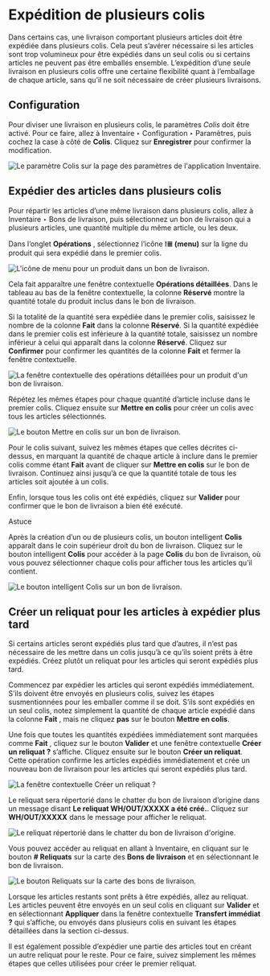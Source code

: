 # Expédition de plusieurs colis

Dans certains cas, une livraison comportant plusieurs articles doit être
expédiée dans plusieurs colis. Cela peut s’avérer nécessaire si les articles
sont trop volumineux pour être expédiés dans un seul colis ou si certains
articles ne peuvent pas être emballés ensemble. L’expédition d’une seule
livraison en plusieurs colis offre une certaine flexibilité quant à
l’emballage de chaque article, sans qu’il ne soit nécessaire de créer
plusieurs livraisons.

## Configuration

Pour diviser une livraison en plusieurs colis, le paramètres _Colis_ doit être
activé. Pour ce faire, allez à Inventaire ‣ Configuration ‣ Paramètres, puis
cochez la case à côté de **Colis**. Cliquez sur **Enregistrer** pour confirmer
la modification.

![Le paramètre Colis sur la page des paramètres de l'application
Inventaire.](../../../../../_images/packages-setting.png)

## Expédier des articles dans plusieurs colis

Pour répartir les articles d’une même livraison dans plusieurs colis, allez à
Inventaire ‣ Bons de livraison, puis sélectionnez un bon de livraison qui a
plusieurs articles, une quantité multiple du même article, ou les deux.

Dans l’onglet **Opérations** , sélectionnez l’icône **⁞≣ (menu)** sur la ligne
du produit qui sera expédié dans le premier colis.

![L'icône de menu pour un produit dans un bon de
livraison.](../../../../../_images/product-menu-icon.png)

Cela fait apparaître une fenêtre contextuelle **Opérations détaillées**. Dans
le tableau au bas de la fenêtre contextuelle, la colonne **Réservé** montre la
quantité totale du produit inclus dans le bon de livraison.

Si la totalité de la quantité sera expédiée dans le premier colis, saisissez
le nombre de la colonne **Fait** dans la colonne **Réservé**. Si la quantité
expédiée dans le premier colis est inférieure à la quantité totale, saisissez
un nombre inférieur à celui qui apparaît dans la colonne **Réservé**. Cliquez
sur **Confirmer** pour confirmer les quantités de la colonne **Fait** et
fermer la fenêtre contextuelle.

![La fenêtre contextuelle des opérations détaillées pour un produit d'un bon
de livraison.](../../../../../_images/detailed-operations2.png)

Répétez les mêmes étapes pour chaque quantité d’article incluse dans le
premier colis. Cliquez ensuite sur **Mettre en colis** pour créer un colis
avec tous les articles sélectionnés.

![Le bouton Mettre en colis sur un bon de
livraison.](../../../../../_images/put-in-pack1.png)

Pour le colis suivant, suivez les mêmes étapes que celles décrites ci-dessus,
en marquant la quantité de chaque article à inclure dans le premier colis
comme étant **Fait** avant de cliquer sur **Mettre en colis** sur le bon de
livraison. Continuez ainsi jusqu’à ce que la quantité totale de tous les
articles soit ajoutée à un colis.

Enfin, lorsque tous les colis ont été expédiés, cliquez sur **Valider** pour
confirmer que le bon de livraison a bien été exécuté.

<div class="alert alert-info">
<p class="alert-title">
Astuce</p><p>Après la création d’un ou de plusieurs colis, un bouton intelligent <b>Colis</b> apparaît dans le coin supérieur droit du bon de livraison. Cliquez sur le bouton intelligent <b>Colis</b> pour accéder à la page <b>Colis</b> du bon de livraison, où vous pouvez sélectionner chaque colis pour afficher tous les articles qu’il contient.</p>
<img alt="Le bouton intelligent Colis sur un bon de livraison." class="align-center" src="../../../../../_images/packages-smart-button.png"/>
</div>

## Créer un reliquat pour les articles à expédier plus tard

Si certains articles seront expédiés plus tard que d’autres, il n’est pas
nécessaire de les mettre dans un colis jusqu’à ce qu’ils soient prêts à être
expédiés. Créez plutôt un reliquat pour les articles qui seront expédiés plus
tard.

Commencez par expédier les articles qui seront expédiés immédiatement. S’ils
doivent être envoyés en plusieurs colis, suivez les étapes susmentionnées pour
les emballer comme il se doit. S’ils sont expédiés en un seul colis, notez
simplement la quantité de chaque article expédié dans la colonne **Fait** ,
mais ne cliquez **pas** sur le bouton **Mettre en colis**.

Une fois que toutes les quantités expédiées immédiatement sont marquées comme
**Fait** , cliquez sur le bouton **Valider** et une fenêtre contextuelle
**Créer un reliquat ?** s’affiche. Cliquez ensuite sur le bouton **Créer un
reliquat**. Cette opération confirme les articles expédiés immédiatement et
crée un nouveau bon de livraison pour les articles qui seront expédiés plus
tard.

![La fenêtre contextuelle Créer un reliquat
?](../../../../../_images/backorder-pop-up.png)

Le reliquat sera répertorié dans le chatter du bon de livraison d’origine dans
un message disant **Le reliquat WH/OUT/XXXXX a été créé.**. Cliquez sur
**WH/OUT/XXXXX** dans le message pour afficher le reliquat.

![Le reliquat répertorié dans le chatter du bon de livraison
d'origine.](../../../../../_images/backorder-chatter.png)

Vous pouvez accéder au reliquat en allant à Inventaire, en cliquant sur le
bouton **# Reliquats** sur la carte des **Bons de livraison** et en
sélectionnant le bon de livraison.

![Le bouton Reliquats sur la carte des bons de
livraison.](../../../../../_images/back-orders-button.png)

Lorsque les articles restants sont prêts à être expédiés, allez au reliquat.
Les articles peuvent être envoyés en un seul colis en cliquant sur **Valider**
et en sélectionnant **Appliquer** dans la fenêtre contextuelle **Transfert
immédiat ?** qui s’affiche, ou envoyés dans plusieurs colis en suivant les
étapes détaillées dans la section ci-dessus.

Il est également possible d’expédier une partie des articles tout en créant un
autre reliquat pour le reste. Pour ce faire, suivez simplement les mêmes
étapes que celles utilisées pour créer le premier reliquat.

